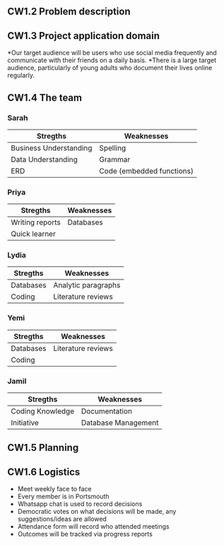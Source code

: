 ## CW1.2 Problem description


## CW1.3 Project application domain

*Our target audience will be users who use social media frequently and  communicate with their friends on a daily basis. 
*There is a large target audience, particularly of young adults who document their lives online regularly. 

## CW1.4 The team

### Sarah

| Stregths  | Weaknesses |
| --------------- | --------------- |
| Business Understanding | Spelling | 
| Data Understanding | Grammar | 
| ERD| Code (embedded functions) |  

### Priya

| Stregths  | Weaknesses |
| --------------- | --------------- |
| Writing  reports | Databases | 
| Quick learner  |  | 

### Lydia

| Stregths  | Weaknesses |
| --------------- | --------------- |
| Databases | Analytic paragraphs | 
| Coding | Literature reviews | 

### Yemi

| Stregths  | Weaknesses |
| --------------- | --------------- |
| Databases | Literature reviews | 
| Coding |  | 

### Jamil

| Stregths  | Weaknesses |
| --------------- | --------------- |
| Coding Knowledge | Documentation | 
| Initiative | Database Management | 


## CW1.5 Planning


## CW1.6 Logistics

* Meet weekly face to face
* Every member is in Portsmouth
* Whatsapp chat is used to record decisions
* Democratic votes on what decisions will be made, any suggestions/ideas are allowed
* Attendance form will record who attended meetings
* Outcomes will be tracked via progress reports
